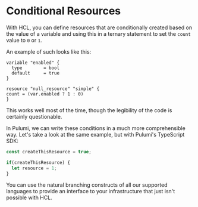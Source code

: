 # Conditional Resources

With HCL, you can define resources that are conditionally created based on the value of a variable and using this in a ternary statement to set the `count` value to `0` or `1`.

An example of such looks like this:

```hcl
variable "enabled" {
  type        = bool
  default     = true
}

resource "null_resource" "simple" {
count = (var.enabled ? 1 : 0)
}
```

This works well most of the time, though the legibility of the code is certainly questionable.

In Pulumi, we can write these conditions in a much more comprehensible way. Let's take a look at the same example, but with Pulumi's TypeScript SDK:

```typescript
const createThisResource = true;

if(createThisResource) {
  let resource = 1;
}
```

You can use the natural branching constructs of all our supported languages to provide an interface to your infrastructure that just isn't possible with HCL.
